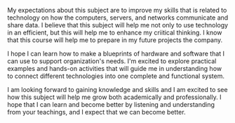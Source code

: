My expectations about this subject are to improve my skills that is related to technology on how the computers, servers, and networks communicate and share data.
I believe that this subject will help me not only to use technology in an efficient, but this will help me to enhance my criitical thinking. I know that this course will help me to prepare in my future projects the company. 

I hope I can learn how to make a blueprints of hardware and software that I can use to support organization's needs. 
I'm excited to explore practical examples and hands-on activities that will guide me in understanding how to connect different technologies into one complete and functional system. 

I am looking forward to gaining knowledge and skills and I am excited to see how this subject will help me grow both academically and professionally.
I hope that I can learn and become better by listening and understanding from your teachings, and I expect that we can become better.
